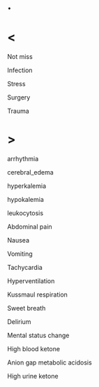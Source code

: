 # .

# <

Not miss

Infection

Stress

Surgery

Trauma

# >

arrhythmia

cerebral_edema

hyperkalemia

hypokalemia

leukocytosis

Abdominal pain

Nausea

Vomiting

Tachycardia

Hyperventilation

Kussmaul respiration

Sweet breath

Delirium

Mental status change

High blood ketone

Anion gap metabolic acidosis

High urine ketone
